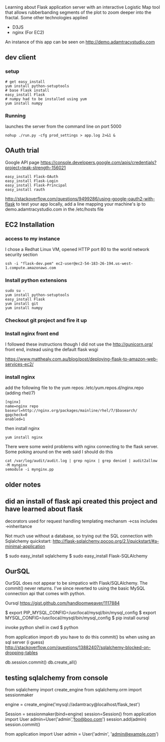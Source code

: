 Learning about Flask application server with an interactive Logistic Map tool that allows rubberbanding segments of the plot to zoom deeper into the fractal.  Some other technologies applied
* D3JS
* nginx (For EC2)

An instance of this app can be seen on http://demo.adamtracystudio.com


dev client 
----------
### setup
```
# get easy_install
yum install python-setuptools
# base Flask install
easy_install Flask
# numpy had to be installed using yum
yum install numpy
```
### Running
launches the server from the command line on port 5000
```
nohup ./run.py -cfg prod_settings > app.log 2>&1 &
```

OAuth trial
-----------
Google API page https://console.developers.google.com/apis/credentials?project=teak-strength-156021
```
easy_install Flask-OAuth
easy_install Flask-Login
easy_install Flask-Principal
easy_install rauth
```
http://stackoverflow.com/questions/9499286/using-google-oauth2-with-flask
to test your app locally, add a line mapping your machine's ip to demo.adamtracystudio.com in the /etc/hosts file


EC2 Installation
----------------
### access to my instance
I chose a Redhat Linux VM, opened HTTP port 80 to the world network security section
```
ssh -i "flask-dev.pem" ec2-user@ec2-54-183-26-194.us-west-1.compute.amazonaws.com
```
### Install python extensions
```
sudo su -
yum install python-setuptools
easy_install Flask
yum install git
yum install numpy
```
### Checkout git project and fire it up

### Install nginx front end
I followed these instructions though I did not use the http://gunicorn.org/ front end, instead using the default flask wsgi

https://www.matthealy.com.au/blog/post/deploying-flask-to-amazon-web-services-ec2/

### install nginx

add the following file to the yum repos: /etc/yum.repos.d/nginx.repo (adding rhel/7)
```
[nginx]
name=nginx repo
baseurl=http://nginx.org/packages/mainline/rhel/7/$basearch/
gpgcheck=0
enabled=1
```
then install nginx
```
yum install nginx
```
There were some weird problems with nginx connecting to the flask server.  Some poking around on the web said I should do this
```
cat /var/log/audit/audit.log | grep nginx | grep denied | audit2allow -M mynginx
semodule -i mynginx.pp
```

older notes
-----------
## did an install of flask api created this project and have learned about flask

decorators used for request handling
templating mechansm
    ->css includes
    ->inheritance

Not much use without a database, so trying out the SQL connection with Sqlalchemy
quickstart: http://flask-sqlalchemy.pocoo.org/2.1/quickstart/#a-minimal-application

$ sudo easy_install sqlalchemy
$ sudo easy_install Flask-SQLAlchemy


## OurSQL
 OurSQL does not appear to be simpatico with Flask/SQLAlchemy.  The commit()
 never returns.  I've since reverted to using the basic MySQL connection api
 that comes with python.

 Oursql https://gist.github.com/handloomweaver/1117884

$ export PIP_MYSQL_CONFIG=/usr/local/mysql/bin/mysql_config
$ export MYSQL_CONFIG=/usr/local/mysql/bin/mysql_config
$ pip install oursql

invoke python shell in cwd
$ python

from application import db
you have to do this commit() bs when using an sql server (i guess)
http://stackoverflow.com/questions/13882407/sqlalchemy-blocked-on-dropping-tables

db.session.commit()
db.create_all()




## testing sqlalchemy from console
from sqlalchemy import create_engine
from sqlalchemy.orm import sessionmaker

engine = create_engine('mysql://adamtracy@localhost/flask_test')

Session = sessionmaker(bind=engine)
session=Session()
from application import User
admin=User('admin','foo@boo.com')
session.add(admin)
session.commit()


from application import User
admin = User('admin', 'admin@example.com')


